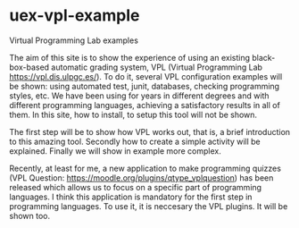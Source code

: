 # uex-vpl-example
Virtual Programming Lab examples 

The aim of this site is to show the experience of using an existing black-box-based automatic grading system, VPL (Virtual Programming Lab https://vpl.dis.ulpgc.es/). To do it, several VPL configuration examples will be shown: using automated test, junit, databases, checking programming styles, etc. We have been using for years in different degrees and with different programming languages, achieving a satisfactory results in all of them. In this site, how to install, to setup this tool will not be shown.

The first step will be to show how VPL works out, that is, a brief introduction to this amazing tool. Secondly how to create a simple activity will be explained. Finally we will show in example more complex. 

Recently, at least for me, a new application to make programming quizzes (VPL Question: https://moodle.org/plugins/qtype_vplquestion) has been released which allows us to focus on a specific part of programming languages. I think this application is mandatory for the first step in programming languages. To use it, it is neccesary the VPL plugins. It will be shown too. 


